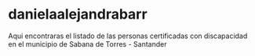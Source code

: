 # danielaalejandrabarr
Aqui encontraras el listado de las personas certificadas con discapacidad en el municipio de Sabana de Torres - Santander
